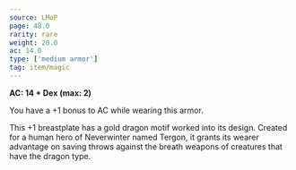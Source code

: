 ```yaml
---
source: LMoP
page: 48.0
rarity: rare
weight: 20.0
ac: 14.0
type: ['medium armor']
tag: item/magic
---
```


**AC: 14 + Dex (max: 2)**

You have a +1 bonus to AC while wearing this armor.

This +1 breastplate has a gold dragon motif worked into its design. Created for a human hero of Neverwinter named Tergon, it grants its wearer advantage on saving throws against the breath weapons of creatures that have the dragon type.


